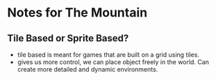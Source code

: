 # Notes for The Mountain

## Tile Based or Sprite Based?
- tile based is meant for games that are built on a grid using tiles.
- gives us more control, we can place object freely in the world. Can create more detailed and dynamic environments. 